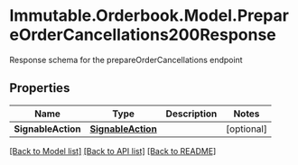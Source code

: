 # Immutable.Orderbook.Model.PrepareOrderCancellations200Response

Response schema for the prepareOrderCancellations endpoint

## Properties

 Name               | Type                                    | Description | Notes      
--------------------|-----------------------------------------|-------------|------------
 **SignableAction** | [**SignableAction**](SignableAction.md) |             | [optional] 

[[Back to Model list]](../README.md#documentation-for-models) [[Back to API list]](../README.md#documentation-for-api-endpoints) [[Back to README]](../README.md)

